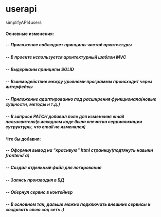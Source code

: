 # userapi
simplifyAPI4users
#### Основные изменения:
##### -- Приложение соблюдает принципы чистой архитектуры
##### -- В проекте используется архитектурный шаблон MVC
##### -- Выдержаны принципы SOLID
##### -- Взаимодействие между уровнями программы происходит через интерфейсы
##### -- Приложение адаптированно под расширения функционала(новые сущности, методы и т.д.)
##### -- В запросе PATCH добавил поле для изменения email пользователя(в исходном коде была опечатка серриализации сутруктуры, что email не изменялся)


#### Что бы добавил:
##### -- Оформил вывод на "красивую" html страницу(подтянуть навыки frontend`а)
##### -- Создал отдельный файл для логирования
##### -- Запись производил в БД
##### -- Обернул сервис в контейнер
##### -- В основном так, дальше можно подключать внешние сервисы и создавать свою соц сеть :)
